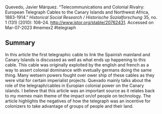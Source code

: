 
Quevedo, Javier Márquez. “Telecommunications and Colonial Rivalry: European Telegraph Cables to the Canary Islands and Northwest Africa, 1883-1914.” _Historical Social Research / Historische Sozialforschung_ 35, no. 1 (131) (2010): 108–24. http://www.jstor.org/stable/20762431.
Accessed on Mar-07-2023
#memex2 #telegraph 


## Summary
In this article the first telegraphic cable to link the Spainish mainland and Canary Islands is discussed as well as what ends up happening to this cable. This cable was originally exploited by the english and french as a way to assert colonial dominance with evetually germans doing the same thing. Many wetsern powers fought over ower ship of these cables as they were vital for certain imperialist projects. Quevado mainly talks about the role of the telegraph/cables in Europian colonial power on the Canary islands. I believe that this article was an important source as it relates back to my memex main theme of the impact on/of people on technology. The article highlights the negatives of how the telegraph was an incentive for colonizers to take advantage of groups of people and their land.


